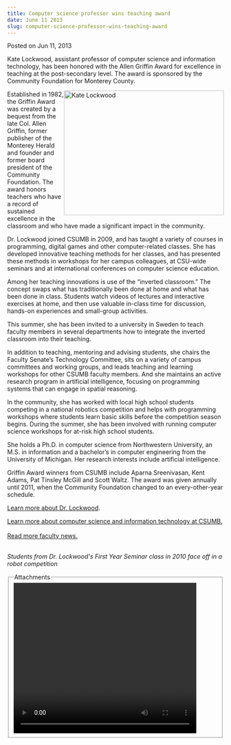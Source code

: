 ```yaml
---
title: Computer science professor wins teaching award
date: June 11 2013
slug: computer-science-professor-wins-teaching-award
---
```


 



<span class="date">Posted on Jun 11, 2013    </span>
<p>Kate Lockwood, assistant professor of computer science and
information technology, has been honored with the Allen Griffin
Award for excellence in teaching at the post-secondary level. The
award is sponsored by the Community Foundation for Monterey
County.</p>
<p><img alt="Kate Lockwood" src="https://news.csumb.edu/sites/default/files/65/attachments/news/images/kate_lockwood_for_web.jpg" style="float:right; width:372px; height:290px"/></p>
<p>Established in 1982, the Griffin Award was created by a bequest
from the late Col. Allen Griffin, former publisher of the Monterey
Herald and founder and former board president of the Community
Foundation. The award honors teachers who have a record of
sustained excellence in the classroom and who have made a
significant impact in the community.</p>
<p>Dr. Lockwood joined CSUMB in 2009, and has taught a variety of
courses in programming, digital games and other computer-related
classes. She has developed innovative teaching methods for her
classes, and has presented these methods in workshops for her
campus colleagues, at CSU-wide seminars and at international
conferences on computer science education.</p>
<p>Among her teaching innovations is use of the &#x201C;inverted
classroom.&#x201D; The concept swaps what has traditionally been done at
home and what has been done in class. Students watch videos of
lectures and interactive exercises at home, and then use valuable
in-class time for discussion, hands-on experiences and small-group
activities.</p>
<p>This summer, she has been invited to a university in Sweden to
teach faculty members in several departments how to integrate the
inverted classroom into their teaching.</p>
<p>In addition to teaching, mentoring and advising students, she
chairs the Faculty Senate&#x2019;s Technology Committee, sits on a variety
of campus committees and working groups, and leads teaching and
learning workshops for other CSUMB faculty members. And she
maintains an active research program in artificial intelligence,
focusing on programming systems that can engage in spatial
reasoning.</p>
<p>In the community, she has worked with local high school students
competing in a national robotics competition and helps with
programming workshops where students learn basic skills before the
competition season begins. During the summer, she has been involved
with running computer science workshops for at-risk high school
students.</p>
<p>She holds a Ph.D. in computer science from Northwestern
University, an M.S. in information and a bachelor&#x2019;s in computer
engineering from the University of Michigan. Her research interests
include artificial intelligence.</p>
<p>Griffin Award winners from CSUMB include Aparna Sreenivasan,
Kent Adams, Pat Tinsley McGill and Scott Waltz. The award was given
annually until 2011, when the Community Foundation changed to an
every-other-year schedule.</p>
<p><a href="https://itcd.csumb.edu/kate-lockwood" rel="nofollow">Learn more about Dr. Lockwood</a>.</p>
<p><a href="https://itcd.csumb.edu/bs-computer-science-information-technology" rel="nofollow">Learn more about computer science and information
technology at CSUMB.</a><br>
<br>
<a href="../../../2012/nov/25/faculty-highlights.html" rel="nofollow">R</a><a href="../../../2012/nov/25/faculty-highlights.html" rel="nofollow">ead
more faculty news.</a></br></br></p>
<p class="small"><em>Students from Dr. Lockwood&apos;s First Year
Seminar class in 2010 face off in a robot competition</em></p>
<fieldset class="fieldgroup group-attachments">
<legend>Attachments</legend>
<div class="field field-type-emvideo field-field-attach-video">
<div class="field-items">
<div class="field-item odd">
<div class="emvideo emvideo-video emvideo-youtube">
<div class="emfield-emvideo emfield-emvideo-youtube">
<div id="emvideo-youtube-flash-wrapper-1">
<!--<object type="application/x-shockwave-flash" height="350" width="425" data="https://www.youtube.com/v/I-rUHGisE2Y&amp;rel=0&amp;enablejsapi=1&amp;playerapiid=ytplayer&amp;fs=1" id="emvideo-youtube-flash-1">
          <param name="movie" value="https://www.youtube.com/v/I-rUHGisE2Y&amp;rel=0&amp;enablejsapi=1&amp;playerapiid=ytplayer&amp;fs=1" />
          <param name="allowScriptAccess" value="sameDomain"/>
          <param name="quality" value="best"/>
          <param name="allowFullScreen" value="true"/>
          <param name="bgcolor" value="#FFFFFF"/>
          <param name="scale" value="noScale"/>
          <param name="salign" value="TL"/>
          <param name="FlashVars" value="playerMode=embedded" />
          <param name="wmode" value="transparent" />
        </object>-->
<video controls="" width="425" height="350">
<source src="https://r7---sn-o097znee.googlevideo.com/videoplayback?key=yt5&amp;id=o-AO9b-EBHRvxDfUGC9BwexM6tSEmF2XDAH5MhuYSHBghH&amp;expire=1422338580&amp;signature=402E8BECC947F099A04BCF64A501BCFA4D68E2B8.9155D1FA1275386626FF8D82261D128129ED73&amp;fexp=900718,907263,916104,923368,927622,929821,930676,936121,9406392,941004,943917,947225,948124,952302,952605,952901,955301,957103,957105,957201,959701&amp;source=youtube&amp;upn=XObfcbC6_j0&amp;mv=m&amp;sparams=dur,id,initcwndbps,ip,ipbits,itag,mm,ms,mv,pl,ratebypass,source,upn,expire&amp;ms=au&amp;mm=31&amp;ip=198.189.249.65&amp;mt=1422316933&amp;dur=51.455&amp;ipbits=0&amp;pl=23&amp;itag=18&amp;sver=3&amp;ratebypass=yes&amp;initcwndbps=4503750&amp;name=I-rUHGisE2Y" type="video/mp4"/></video></div>
</div>
</div>
</div>
</div>
</div>
</fieldset>





 
